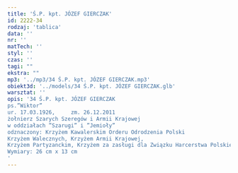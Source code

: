```yaml
---
title: 'Ś.P. kpt. JÓZEF GIERCZAK'
id: 2222-34
rodzaj: 'tablica'
data: ''
nr: ''
matTech: ''
styl: ''
czas: ''
tagi: ""
ekstra: ""
mp3: '../mp3/34 Ś.P. kpt. JÓZEF GIERCZAK.mp3'
obiekt3d: '../models/34 Ś.P. kpt. JÓZEF GIERCZAK.glb'
warsztat: ''
opis: '34 Ś.P. kpt. JÓZEF GIERCZAK
ps.”Wiktor”
ur. 17.03.1926, 	zm. 26.12.2011
żołnierz Szarych Szeregów i Armii Krajowej
w oddziałach ”Szarugi” i ”Jemioły”
odznaczony: Krzyżem Kawalerskim Orderu Odrodzenia Polski
Krzyżem Walecznych, Krzyżem Armii Krajowej,
Krzyżem Partyzanckim, Krzyżem za zasługi dla Związku Harcerstwa Polskiego
Wymiary: 26 cm x 13 cm
'
---
```



